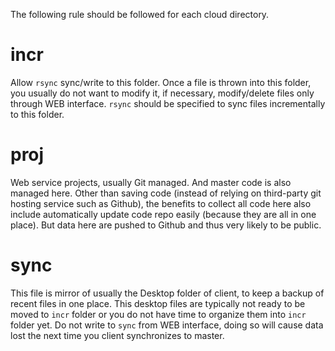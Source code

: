 The following rule should be followed for each cloud directory.

incr
====
Allow `rsync` sync/write to this folder. Once a file is thrown into this
folder, you usually do not want to modify it, if necessary, modify/delete
files only through WEB interface. `rsync` should be specified to sync files
incrementally to this folder.

proj
====
Web service projects, usually Git managed. And master code is also managed
here. Other than saving code (instead of relying on third-party git hosting
service such as Github), the benefits to collect all code here also include
automatically update code repo easily (because they are all in one place).
But data here are pushed to Github and thus very likely to be public.

sync
====
This file is mirror of usually the Desktop folder of client, to keep a backup
of recent files in one place. This desktop files are typically not ready
to be moved to `incr` folder or you do not have time to organize them into
`incr` folder yet. Do not write to `sync` from WEB interface, doing so will
cause data lost the next time you client synchronizes to master.
